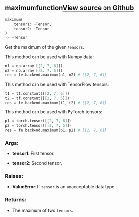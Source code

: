 ## maximum<span class="tag">function</span><a class="sourcelink" href=https://github.com/fastestimator/fastestimator/blob/r1.2/fastestimator/backend/maximum.py/#L24-L65>View source on Github</a>
```python
maximum(
	tensor1: ~Tensor,
	tensor2: ~Tensor
)
-> ~Tensor
```
Get the maximum of the given `tensors`.

This method can be used with Numpy data:
```python
n1 = np.array([[2, 7, 6]])
n2 = np.array([[2, 7, 5]])
res = fe.backend.maximum(n1, n2) # [[2, 7, 6]]
```

This method can be used with TensorFlow tensors:
```python
t1 = tf.constant([[2, 7, 6]])
t2 = tf.constant([[2, 7, 5]])
res = fe.backend.maximum(t1, t2) # [[2, 7, 6]]
```

This method can be used with PyTorch tensors:
```python
p1 = torch.tensor([[2, 7, 6]])
p2 = torch.tensor([[2, 7, 5]])
res = fe.backend.maximum(p1, p2) # [[2, 7, 6]]
```


<h3>Args:</h3>


* **tensor1**: First tensor.

* **tensor2**: Second tensor. 

<h3>Raises:</h3>


* **ValueError**: If `tensor` is an unacceptable data type.

<h3>Returns:</h3>

<ul class="return-block"><li>    The maximum of two <code>tensors</code>.

</li></ul>

